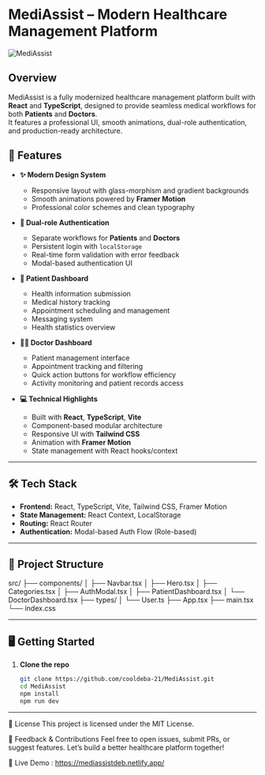 # MediAssist – Modern Healthcare Management Platform

![MediAssist](https://mediassistdeb.netlify.app/)

## Overview

MediAssist is a fully modernized healthcare management platform built with **React** and **TypeScript**, designed to provide seamless medical workflows for both **Patients** and **Doctors**.  
It features a professional UI, smooth animations, dual-role authentication, and production-ready architecture.

## 🚀 Features

- **✨ Modern Design System**
  - Responsive layout with glass-morphism and gradient backgrounds
  - Smooth animations powered by **Framer Motion**
  - Professional color schemes and clean typography

- **🔐 Dual-role Authentication**
  - Separate workflows for **Patients** and **Doctors**
  - Persistent login with `localStorage`
  - Real-time form validation with error feedback
  - Modal-based authentication UI

- **🏥 Patient Dashboard**
  - Health information submission
  - Medical history tracking
  - Appointment scheduling and management
  - Messaging system
  - Health statistics overview

- **👨‍⚕️ Doctor Dashboard**
  - Patient management interface
  - Appointment tracking and filtering
  - Quick action buttons for workflow efficiency
  - Activity monitoring and patient records access

- **💻 Technical Highlights**
  - Built with **React**, **TypeScript**, **Vite**
  - Component-based modular architecture
  - Responsive UI with **Tailwind CSS**
  - Animation with **Framer Motion**
  - State management with React hooks/context

---

## 🛠️ Tech Stack

- **Frontend:** React, TypeScript, Vite, Tailwind CSS, Framer Motion
- **State Management:** React Context, LocalStorage
- **Routing:** React Router
- **Authentication:** Modal-based Auth Flow (Role-based)

---

## 📂 Project Structure

src/
├── components/
│ ├── Navbar.tsx
│ ├── Hero.tsx
│ ├── Categories.tsx
│ ├── AuthModal.tsx
│ ├── PatientDashboard.tsx
│ └── DoctorDashboard.tsx
├── types/
│ └── User.ts
├── App.tsx
├── main.tsx
└── index.css

---

## 🖥️ Getting Started

1. **Clone the repo**
   ```bash
   git clone https://github.com/cooldeba-21/MediAssist.git
   cd MediAssist
   npm install
   npm run dev 
---

📃 License
This project is licensed under the MIT License.

💬 Feedback & Contributions
Feel free to open issues, submit PRs, or suggest features.
Let’s build a better healthcare platform together!

🔗 Live Demo : 
https://mediassistdeb.netlify.app/
